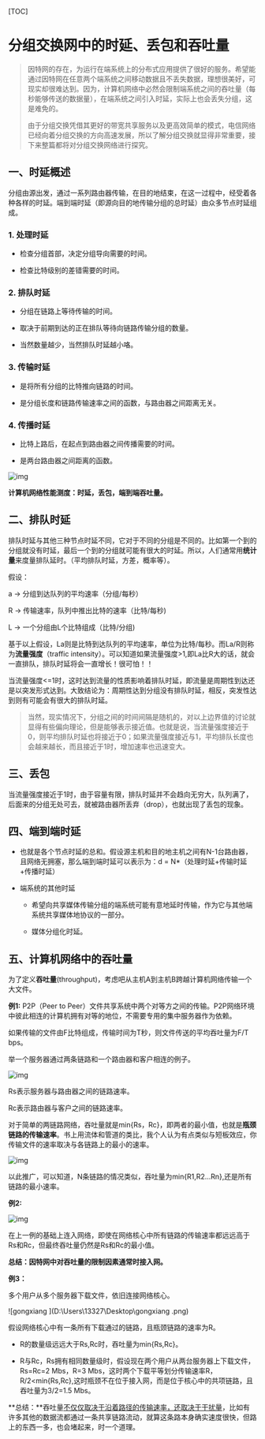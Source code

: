 [TOC]

# 分组交换网中的时延、丢包和吞吐量

> 因特网的存在，为运行在端系统上的分布式应用提供了很好的服务。希望能通过因特网在任意两个端系统之间移动数据且不丢失数据，理想很美好，可现实却很难达到。因为，计算机网络中必然会限制端系统之间的吞吐量（每秒能够传送的数据量），在端系统之间引入时延，实际上也会丢失分组，这是难免的。
>
> 由于分组交换凭借其更好的带宽共享服务以及更高效简单的模式，电信网络已经向着分组交换的方向高速发展，所以了解分组交换就显得非常重要，接下来整篇都将对分组交换网络进行探究。

## 一、时延概述

分组由源出发，通过一系列路由器传输，在目的地结束，在这一过程中，经受着各种各样的时延。端到端时延（即源向目的地传输分组的总时延）由众多节点时延组成。

### 1. 处理时延

- 检查分组首部，决定分组导向需要的时间。

- 检查比特级别的差错需要的时间。

### 2. 排队时延

- 分组在链路上等待传输的时间。

- 取决于前期到达的正在排队等待向链路传输分组的数量。

- 当然数量越少，当然排队时延越小咯。

### 3. 传输时延

- 是将所有分组的比特推向链路的时间。

- 是分组长度和链路传输速率之间的函数，与路由器之间距离无关。

### 4. 传播时延

- 比特上路后，在起点到路由器之间传播需要的时间。

- 是两台路由器之间距离的函数。

![img](file:///C:\Users\13327\AppData\Local\Temp\ksohtml21408\wps1.jpg) 

**计算机网络性能测度：时延，丢包，端到端吞吐量。**

## 二、排队时延

排队时延与其他三种节点时延不同，它对于不同的分组是不同的。比如第一个到的分组就没有时延，最后一个到的分组就可能有很大的时延。所以，人们通常用**统计量**来度量排队延时。（平均排队时延，方差，概率等）。

假设：

a -> 分组到达队列的平均速率（分组/每秒）

R -> 传输速率，队列中推出比特的速率（比特/每秒)

L -> 一个分组由L个比特组成（比特/分组)

基于以上假设，La则是比特到达队列的平均速率，单位为比特/每秒。而La/R则称为**流量强度**（traffic intensity）。可以知道如果流量强度>1,即La比R大的话，就会一直排队，排队时延将会一直增长！很可怕！！

当流量强度<=1时，这时达到流量的性质影响着排队时延，即流量是周期性到达还是以突发形式达到。大致结论为：周期性达到分组没有排队时延，相反，突发性达到则有可能会有很大的排队时延。

> 当然，现实情况下，分组之间的时间间隔是随机的，对以上边界值的讨论就显得有些偏向理论，但是能够表示接近值。也就是说，当流量强度接近于0，则平均排队时延也将接近于0；如果流量强度接近与1，平均排队长度也会越来越长，而且接近于1时，增加速率也迅速变大。

## 三、丢包

当流量强度接近于1时，由于容量有限，排队时延并不会趋向无穷大，队列满了，后面来的分组无处可去，就被路由器所丢弃（drop），也就出现了丢包的现象。

## 四、端到端时延

- 也就是各个节点时延的总和。假设源主机和目的地主机之间有N-1台路由器，且网络无拥塞，那么端到端时延可以表示为：d = N*（处理时延+传输时延+传播时延）

- 端系统的其他时延 

  - 希望向共享媒体传输分组的端系统可能有意地延时传输，作为它与其他端系统共享媒体地协议的一部分。

  - 媒体分组化时延。

## 五、计算机网络中的吞吐量

为了定义**吞吐量**(throughput)，考虑吧从主机A到主机B跨越计算机网络传输一个大文件。

**例1:**   P2P（Peer to Peer）文件共享系统中两个对等方之间的传输。P2P网络环境中彼此相连的计算机拥有对等的地位，不需要专用的集中服务器作为依赖。

如果传输的文件由F比特组成，传输时间为T秒，则文件传送的平均吞吐量为F/T bps。

举一个服务器通过两条链路和一个路由器和客户相连的例子。

![img](file:///C:\Users\13327\AppData\Local\Temp\ksohtml21408\wps2.jpg) 

Rs表示服务器与路由器之间的链路速率。

Rc表示路由器与客户之间的链路速率。

对于简单的两链路网络，吞吐量就是min{Rs，Rc}，即两者的最小值，也就是**瓶颈链路的传输速率**。书上用流体和管道的类比，我个人认为有点类似与短板效应，你传输文件的速率取决与各链路上的最小的速率。

![img](file:///C:\Users\13327\AppData\Local\Temp\ksohtml21408\wps3.jpg) 

以此推广，可以知道，N条链路的情况类似，吞吐量为min{R1,R2...Rn},还是所有链路的最小速率。

 

**例2:**

![img](file:///C:\Users\13327\AppData\Local\Temp\ksohtml21408\wps4.jpg) 

在上一例的基础上连入网络，即使在网络核心中所有链路的传输速率都远远高于Rs和Rc，但最终吞吐量仍然是Rs和Rc的最小值。

**总结：因特网中对吞吐量的限制因素通常时接入网。**

**例3：**

多个用户从多个服务器下载文件，依旧连接网络核心。

 ![gongxiang ](D:\Users\13327\Desktop\gongxiang .png)

假设网络核心中有一条所有下载通过的链路，且瓶颈链路的速率为R。

- R的数量级远远大于Rs,Rc时，吞吐量为min{Rs,Rc}。

- R与Rc，Rs拥有相同数量级时，假设现在两个用户从两台服务器上下载文件，Rs=Rc=2 Mbs，R=3 Mbs，这时两个下载平等划分传输速率R，R/2<min{Rs,Rc},这时瓶颈不在位于接入网，而是位于核心中的共项链路，且吞吐量为3/2=1.5 Mbs。

**总结：**吞吐量<u>不仅仅取决于沿着路径的传输速率，还取决于干扰量</u>，比如有许多其他的数据流都通过一条共享链路流动，就算这条路本身确实速度很快，但路上的东西一多，也会堵起来，时一个道理。
